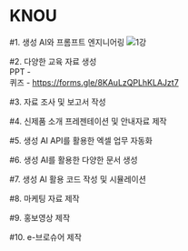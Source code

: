 # KNOU
#1. 생성 AI와 프롬프트 엔지니어링
![1강](1강.png)

  
#2. 다양한 교육 자료 생성  
PPT -  
퀴즈 - https://forms.gle/8KAuLzQPLhKLAJzt7  


#3. 자료 조사 및 보고서 작성


#4. 신제품 소개 프레젠테이션 및 안내자료 제작


#5. 생성 AI API를 활용한 엑셀 업무 자동화

#6. 생성 AI를 활용한 다양한 문서 생성

#7. 생성 AI 활용 코드 작성 및 시뮬레이션

#8. 마케팅 자료 제작

#9. 홍보영상 제작

#10. e-브로슈어 제작
